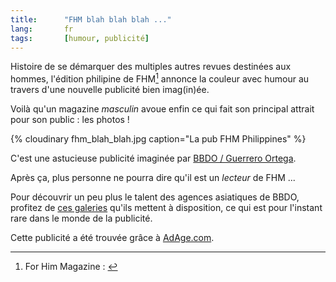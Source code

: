 ```yaml
--- 
title:      "FHM blah blah blah ..." 
lang:       fr 
tags:       [humour, publicité]
---
```


Histoire de se démarquer des multiples autres revues destinées aux hommes, l'édition philipine de FHM[^c1] annonce la couleur avec humour au travers d'une nouvelle publicité bien imag(in)ée.


[^c1]: For Him Magazine : [](http://www.fhm.com/) 

Voilà qu'un magazine *masculin* avoue enfin ce qui fait son principal attrait pour son public : les photos !

{% cloudinary fhm_blah_blah.jpg caption="La pub FHM Philippines" %}


C'est une astucieuse publicité imaginée par [BBDO / Guerrero Ortega](http://www.adforum.com/preview/wwd/simple_detail.asp?ID=8427&TDI=AGBTltRh).

Après ça, plus personne ne pourra dire qu'il est un *lecteur* de FHM ...

Pour découvrir un peu plus le talent des agences asiatiques de BBDO, profitez de [ces galeries](http://www.bbdoclick.com/~work/gallery/) qu'ils mettent à disposition, ce qui est pour l'instant rare dans le monde de la publicité.


Cette publicité a été trouvée grâce à [AdAge.com](http://www.adage.com/news.cms?newsId=39422).
